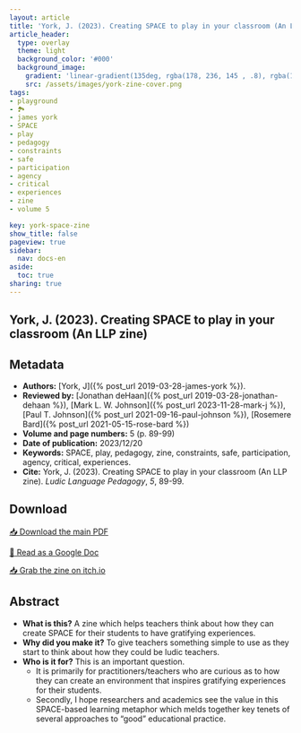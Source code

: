 ```yaml
---
layout: article
title: 'York, J. (2023). Creating SPACE to play in your classroom (An LLP zine)'
article_header:
  type: overlay
  theme: light
  background_color: '#000'
  background_image:
    gradient: 'linear-gradient(135deg, rgba(178, 236, 145 , .8), rgba(147, 81, 182, .8))'
    src: /assets/images/york-zine-cover.png
tags:
- playground
- 🏞
- james york
- SPACE
- play
- pedagogy 
- constraints
- safe
- participation
- agency
- critical
- experiences
- zine
- volume 5

key: york-space-zine
show_title: false
pageview: true
sidebar:
  nav: docs-en
aside:
  toc: true
sharing: true
---
```


<head>
<meta name="citation_title" content="Creating SPACE to play in your classroom (An LLP zine)">
<meta name="citation_author" content="York, James">
<meta name="citation_publication_date" content="2023/12/20">
<meta name="citation_journal_title" content="Ludic Language Pedagogy">
<meta name="citation_volume" content="5">
<meta name="citation_firstpage" content="89">
<meta name="citation_lastpage" content="99">
<meta name="citation_pdf_url" content="https://llpjournal.org/assets/publication-pdfs/york-freedom-to-play-with-SPACE-zine.pdf">
</head>


## York, J. (2023). Creating SPACE to play in your classroom (An LLP zine)
<!--more-->

## Metadata

- **Authors:** [York, J]({% post_url 2019-03-28-james-york %}).
- **Reviewed by:** [Jonathan deHaan]({% post_url 2019-03-28-jonathan-dehaan %}), [Mark L. W. Johnson]({% post_url 2023-11-28-mark-j %}), [Paul T. Johnson]({% post_url 2021-09-16-paul-johnson %}), [Rosemere Bard]({% post_url 2021-05-15-rose-bard %})
- **Volume and page numbers:** 5 (p. 89-99)
- **Date of publication:** 2023/12/20
- **Keywords:** SPACE, play, pedagogy, zine, constraints, safe, participation, agency, critical, experiences.
- **Cite:** York, J. (2023). Creating SPACE to play in your classroom (An LLP zine). *Ludic Language Pedagogy*, *5*, 89-99.

## Download

<a class="button button--action button--rounded button--lg" href="/assets/publication-pdfs/york-freedom-to-play-with-SPACE-zine.pdf"><i class="fas fa-file-download"></i> 📥 Download the main PDF </a>


<a class="button button--action button--rounded button--lg" href="https://docs.google.com/document/d/1zyqEjpFvrc3-wjLL7RbhZL3hECUbfTwDrAy-uTUqu3U/edit?usp=sharing"><i class="fas fa-file-download"></i> 📝 Read as a Google Doc </a>

<a class="button button--action button--rounded button--lg" href="https://llpjournal.itch.io/creating-space-to-play-in-your-classroom-llp02"><i class="fas fa-file-download"></i> 📥 Grab the zine on itch.io </a>

## Abstract

- **What is this?** A zine which helps teachers think about how they can create SPACE for their students to have gratifying experiences.
- **Why did you make it?** To give teachers something simple to use as they start to think about how they could be ludic teachers.
- **Who is it for?** This is an important question. 
  - It is primarily for practitioners/teachers who are curious as to how they can create an environment that inspires gratifying experiences for their students.
  - Secondly, I hope researchers and academics see the value in this SPACE-based learning metaphor which melds together key tenets of several approaches to “good” educational practice.
